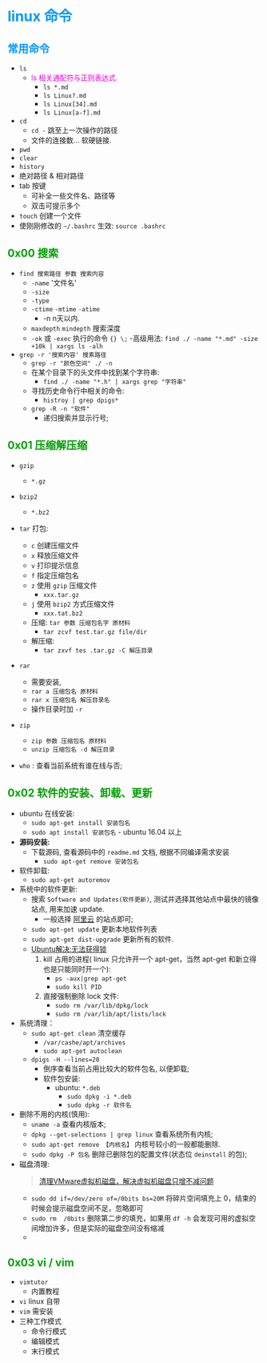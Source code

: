 # <font color=#0099ff> **linux 命令** </font>

## <font color=#0099ff> **常用命令** </font>

- `ls`
    - <font color=#EA00DA>ls 相关通配符与正则表达式.</font>
        - `ls *.md`
        - `ls Linux?.md`
        - `ls Linux[34].md`
        - `ls Linux[a-f].md`
- `cd`  
    - `cd -` 跳至上一次操作的路径
    - 文件的连接数... 软硬链接.
- `pwd`
- `clear`
- `history`
- 绝对路径 & 相对路径
- tab 按键
    - 可补全一些文件名、路径等
    - 双击可提示多个
- `touch` 创建一个文件
- 使刚刚修改的 `~/.bashrc` 生效: `source .bashrc`

## <font color=#009A000> 0x00 搜索 </font>

- `find 搜索路径 参数 搜索内容`
    - `-name` '文件名'
    - `-size` 
    - `-type`
    - `-ctime` `-mtime` `-atime` 
        -  -n n天以内.
    - `maxdepth` `mindepth` 搜索深度
    - `-ok` 或 `-exec` 执行的命令 `{} \;`
        -高级用法: `find ./ -name "*.md" -size +10k | xargs ls -alh`
- `grep -r '搜索内容' 搜素路径`
    - `grep -r "颜色空间" ./ -n`
    - 在某个目录下的头文件中找到某个字符串:
        - `find ./ -name "*.h" | xargs grep "字符串"`
    - 寻找历史命令行中相关的命令:
        - `histroy | grep dpigs*`
    - `grep -R -n "软件"`
        - 递归搜索并显示行号;
## <font color=#009A000> 0x01 压缩解压缩 </font>
- `gzip`  
    - `*.gz`
- `bzip2`
    - `*.bz2`
    
- `tar` 打包:
    - `c` 创建压缩文件
    - `x` 释放压缩文件
    - `v` 打印提示信息
    - `f` 指定压缩包名
    - `z` 使用 `gzip` 压缩文件 
        - `xxx.tar.gz`
    - `j` 使用 `bzip2` 方式压缩文件
        - `xxx.tat.bz2`
    - 压缩: `tar 参数 压缩包名字 原材料`
        - `tar zcvf test.tar.gz file/dir`
    - 解压缩:
        - `tar zxvf tes .tar.gz -C 解压目录`
- `rar` 
    - 需要安装,
    - `rar a 压缩包名 原材料`
    - `rar x 压缩包名 解压目录名`
    - 操作目录时加 `-r`
- `zip`
    - `zip 参数 压缩包名 原材料`
    - `unzip 压缩包名 -d 解压目录`
-  `who` : 查看当前系统有谁在线与否;

## <font color=#009A000> 0x02 软件的安装、卸载、更新 </font>
- ubuntu 在线安装:
    - `sudo apt-get install 安装包名`
    - `sudo apt install 安装包名`
            - ubuntu 16.04 以上         
- **源码安装:**
    - 下载源码, 查看源码中的 `readme.md` 文档, 根据不同编译需求安装
        - `sudo apt-get remove 安装包名`
- 软件卸载:
    - `sudo apt-get autoremov`           
- 系统中的软件更新:
    - 搜索 `Software and Updates(软件更新)`, 测试并选择其他站点中最快的镜像站点, 用来加速 update.
        - 一般选择 <u>阿里云</u> 的站点即可;
    - `sudo apt-get update` 更新本地软件列表
    - `sudo apt-get dist-upgrade` 更新所有的软件.
    - [Ubuntu解决:无法获得锁](https://www.jianshu.com/p/8768e5bccfa8)
        1. kill 占用的进程( linux 只允许开一个 apt-get，当然 apt-get 和新立得也是只能同时开一个):
            - `ps -aux|grep apt-get`
            - `sudo kill PID`
        2. 直接强制删除 lock 文件:
            - `sudo rm /var/lib/dpkg/lock`
            - `sudo rm /var/lib/apt/lists/lock` 
- 系统清理：
    - `sudo apt-get clean`  清空缓存
        - `/var/cashe/apt/archives`
        - `sudo apt-get autoclean`
    - `dpigs -H --lines=20`
        - 倒序查看当前占用比较大的软件包名, 以便卸载;            
        - 软件包安装:
            - ubuntu: `*.deb`
                - `sudo dpkg -i *.deb`
                - `sudo dpkg -r 软件名`
- 删除不用的内核(慎用):
    - `uname -a` 查看内核版本;
    - `dpkg --get-selections | grep linux` 查看系统所有内核;
    - `sudo apt-get remove 【内核名】`  内核号较小的一般都能删除.
    - `sudo dpkg -P 包名` 删除已删除包的配置文件(状态位 `deinstall` 的包);
- 磁盘清理:
    > [清理VMware虚拟机磁盘，解决虚拟机磁盘只增不减问题](https://blog.csdn.net/doctor_warren/article/details/81286991)
    - `sudo dd if=/dev/zero of=/0bits bs=20M` 将碎片空间填充上 0，结束的时候会提示磁盘空间不足，忽略即可
    - `sudo rm  /0bits` 删除第二步的填充，如果用 `df -h` 会发现可用的虚拟空间增加许多，但是实际的磁盘空间没有缩减
    - 
    
## <font color=#009A000> 0x03 vi / vim  </font>
- `vimtutor` 
    - 内置教程
- `vi` linux 自带
- `vim` 需安装
- 三种工作模式
    - 命令行模式
    - 编辑模式
    - 末行模式
